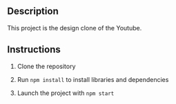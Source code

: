 
## Description 

This project is the design clone of the Youtube.


## Instructions

1. Clone the repository 

2. Run `npm install` to install libraries and dependencies


3. Launch the project with `npm start`

